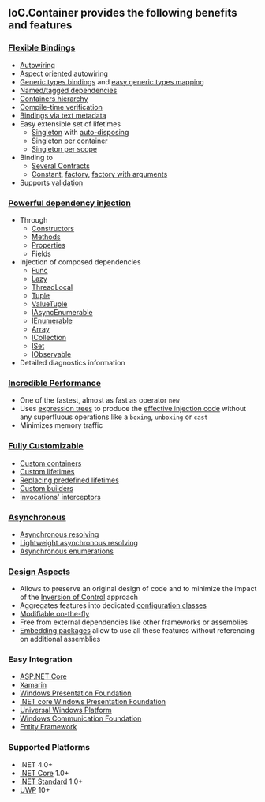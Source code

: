 ## IoC.Container provides the following benefits and features

### [Flexible Bindings](https://github.com/DevTeam/IoCContainer#binding)

  - [Autowiring](https://github.com/DevTeam/IoCContainer#autowiring-)
  - [Aspect oriented autowiring](https://github.com/DevTeam/IoCContainer#aspect-oriented-autowiring-)
  - [Generic types bindings](https://github.com/DevTeam/IoCContainer#generics-) and [easy generic types mapping](https://github.com/DevTeam/IoCContainer#generic-autowiring-)
  - [Named/tagged dependencies](https://github.com/DevTeam/IoCContainer#tags-)
  - [Containers hierarchy](https://github.com/DevTeam/IoCContainer#child-container-)
  - [Compile-time verification](https://github.com/DevTeam/IoCContainer#manual-autowiring-)
  - [Bindings via text metadata](https://github.com/DevTeam/IoCContainer#configuration-via-a-text-metadata-)  
  - Easy extensible set of lifetimes
    - [Singleton](https://github.com/DevTeam/IoCContainer#singleton-lifetime-) with [auto-disposing](https://github.com/DevTeam/IoCContainer#auto-dispose-singleton-during-containers-dispose-)
    - [Singleton per container](https://github.com/DevTeam/IoCContainer#container-singleton-lifetime-)
    - [Singleton per scope](https://github.com/DevTeam/IoCContainer#scope-singleton-lifetime-)
  - Binding to
    - [Several Contracts](https://github.com/DevTeam/IoCContainer#several-contracts-)
    - [Constant](https://github.com/DevTeam/IoCContainer#constant-), [factory](https://github.com/DevTeam/IoCContainer#func-), [factory with arguments](https://github.com/DevTeam/IoCContainer#func-with-arguments-)
  - Supports [validation](https://github.com/DevTeam/IoCContainer#validation)

### [Powerful dependency injection](https://github.com/DevTeam/IoCContainer#injection)

  - Through
    - [Сonstructors](https://github.com/DevTeam/IoCContainer#constructor-autowiring-)
	- [Methods](https://github.com/DevTeam/IoCContainer#method-injection-)
	- [Properties](https://github.com/DevTeam/IoCContainer#property-injection)
	- Fields
  - Injection of composed dependencies
    - [Func](https://github.com/DevTeam/IoCContainer#resolve-func-)
	- [Lazy](https://github.com/DevTeam/IoCContainer#resolve-lazy-)
	- [ThreadLocal](https://github.com/DevTeam/IoCContainer#resolve-threadlocal-)
	- [Tuple](https://github.com/DevTeam/IoCContainer#resolve-tuple-)
	- [ValueTuple](https://github.com/DevTeam/IoCContainer#resolve-valuetuple-)
    - [IAsyncEnumerable](https://github.com/DevTeam/IoCContainer#resolve-all-appropriate-instances-as-iasyncenumerable-)
	- [IEnumerable](https://github.com/DevTeam/IoCContainer#resolve-all-appropriate-instances-as-ienumerable-)
	- [Array](https://github.com/DevTeam/IoCContainer#resolve-all-appropriate-instances-as-array-)
	- [ICollection](https://github.com/DevTeam/IoCContainer#resolve-all-appropriate-instances-as-icollection-)
	- [ISet](https://github.com/DevTeam/IoCContainer#resolve-all-appropriate-instances-as-iset-)
	- [IObservable](https://github.com/DevTeam/IoCContainer#resolve-all-appropriate-instances-as-iobservable-source-)
  - Detailed diagnostics information

### [Incredible Performance](https://github.com/DevTeam/IoCContainer#why-this-one)

  - One of the fastest, almost as fast as operator `new`
  - Uses [expression trees](https://docs.microsoft.com/en-us/dotnet/csharp/expression-trees) to produce the [effective injection code](https://github.com/DevTeam/IoCContainer#struct-) without any superfluous operations like a `boxing`, `unboxing` or `cast`
  - Minimizes memory traffic

### [Fully Customizable](https://github.com/DevTeam/IoCContainer#customization)

  - [Custom containers](https://github.com/DevTeam/IoCContainer#custom-child-container-)
  - [Custom lifetimes](https://github.com/DevTeam/IoCContainer#custom-lifetime-)
  - [Replacing predefined lifetimes](https://github.com/DevTeam/IoCContainer#replace-lifetime-)
  - [Custom builders](https://github.com/DevTeam/IoCContainer#custom-builder-)
  - [Invocations' interceptors](https://github.com/DevTeam/IoCContainer#interception-)

### [Asynchronous](https://github.com/DevTeam/IoCContainer#multithreading)
  
  - [Asynchronous resolving](https://github.com/DevTeam/IoCContainer#asynchronous-resolve-)
  - [Lightweight asynchronous resolving](https://github.com/DevTeam/IoCContainer#asynchronous-lightweight-resolve-)
  - [Asynchronous enumerations](https://github.com/DevTeam/IoCContainer#resolve-all-appropriate-instances-as-iasyncenumerable-)	

### [Design Aspects](https://github.com/DevTeam/IoCContainer#design)

  - Allows to preserve an original design of code and to minimize the impact of the [Inversion of Control](https://martinfowler.com/articles/injection.html) approach
  - Aggregates features into dedicated [configuration classes](https://github.com/DevTeam/IoCContainer#configuration-class-)
  - [Modifiable on-the-fly](https://github.com/DevTeam/IoCContainer#change-configuration-on-the-fly-)
  - Free from external dependencies like other frameworks or assemblies
  - [Embedding packages](https://github.com/DevTeam/IoCContainer#nuget-packages) allow to use all these features without referencing on additional assemblies

### Easy Integration

  - [ASP.NET Core](https://github.com/DevTeam/IoCContainer#aspnet-core)
  - [Xamarin](https://github.com/DevTeam/IoCContainer/blob/master/Samples/XamarinXaml)
  - [Windows Presentation Foundation](https://github.com/DevTeam/IoCContainer/blob/master/Samples/WpfApp)
  - [.NET core Windows Presentation Foundation](https://github.com/DevTeam/IoCContainer/blob/master/Samples/WpfAppNetCore) 
  - [Universal Windows Platform](https://github.com/DevTeam/IoCContainer/blob/master/Samples/UwpApp)
  - [Windows Communication Foundation](https://github.com/DevTeam/IoCContainer/blob/master/Samples/WcfServiceLibrary)
  - [Entity Framework](https://github.com/DevTeam/IoCContainer/tree/master/Samples/EntityFrameworkCore)

### Supported Platforms

  - .NET 4.0+
  - [.NET Core](https://docs.microsoft.com/en-us/dotnet/core/) 1.0+
  - [.NET Standard](https://docs.microsoft.com/en-us/dotnet/standard/net-standard) 1.0+
  - [UWP](https://docs.microsoft.com/en-us/windows/uwp/index) 10+

